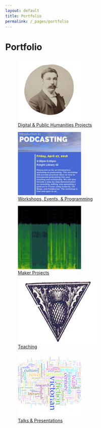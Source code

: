 ```yaml
---
layout: default
title: Portfolio
permalink: /_pages/portfolio
---
```


<h1>Portfolio</h1>

<div class="grid-container">
  <div class="grid-item"> <figure>
  <a href="/_pages/DH-PH.html"><img src="/images/hume.png" alt="Photo of Fergus Hume over a spreadsheet." width="200" height="200"></a>
   <figcaption><a href="/_pages/DH-PH.html" text-align="center">Digital & Public Humanities Projects</a></figcaption></figure> </div>
  
  <div class="grid-item"> <figure>
  <a href="/_pages/workshops-etc.html"><img src="/images/podcastingflyer-1htynae.jpg" alt="Podcasting workshop flyer" width="200" height="200"></a>
   <figcaption><a href="/_pages/workshops-etc.html" text-align="center">Workshops, Events, & Programming</a></figcaption> </figure>  </div>

<div class="grid-item"> <figure>
  <a href="/_pages/makerprojects.html"> <img src="/images/spectrogram-of-the-sonnet-e1539800276138.png" alt="Spectrogram of Alan Rickman reading Shakespeare's Sonnet 130." width="200" height="200"> </a>
   <figcaption><a href="/_pages/makerprojects.html" text-align="center">Maker Projects</a></figcaption>
</figure>  </div>

<div class="grid-item"> <figure>
  <a href="/_pages/teaching.html"><img src="/images/thistle.png" alt="Woodcut illustration of a thistle" width="250" height="200"></a>
   <figcaption><a href="/_pages/teaching.html" text-align="center">Teaching</a></figcaption>
</figure>  </div>

<div class="grid-item"> <figure>
  <a href="/_pages/talks-presentations.html"><img src="/images/screen-shot-2018-07-11-at-9-08-25-am-e1539800006107.png" alt="Word cloud" width="200" height="200"></a>
   <figcaption><a href="/_pages/talks-presentations.html" text-align="center">Talks & Presentations</a></figcaption>
</figure>  </div>

</div>
